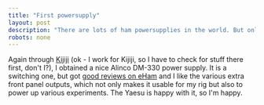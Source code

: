 ```yaml
---
title: "First powersupply"
layout: post
description: "There are lots of ham powersupplies in the world. But only one can be the first"
robots: none
---
```


Again through [Kijiji](http://www.kijiji.ca) (ok - I work for Kijiji, so I have to check for stuff there first, don't I?),
I obtained a nice Alinco DM-330 power supply. It is a switching one, but got [good reviews on eHam](http://www.eham.net/reviews/detail/765) and I like 
the various extra front panel outputs, which not only makes it usable for my rig but also to power up various experiments. The Yaesu is happy
with it, so I'm happy.


